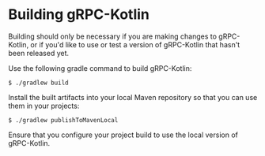 # Building gRPC-Kotlin

Building should only be necessary if you are making changes to gRPC-Kotlin, or if
you'd like to use or test a version of gRPC-Kotlin that hasn't been released
yet.

Use the following gradle command to build gRPC-Kotlin:

```console
$ ./gradlew build
```

Install the built artifacts into your local Maven repository so that you can use
them in your projects:

```console
$ ./gradlew publishToMavenLocal
```

Ensure that you configure your project build to use the local version of
gRPC-Kotlin.
